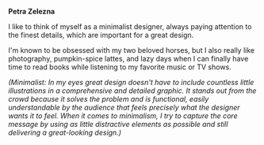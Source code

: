 **Petra Zelezna**

I like to think of myself as a minimalist designer, always paying attention to the finest details, which are important for a great design.

I'm known to be obsessed with my two beloved horses, but I also really like photography, pumpkin-spice lattes, and lazy days when I can finally have time to read books while listening to my favorite music or TV shows.

*(Minimalist: In my eyes great design doesn't have to include countless little illustrations in a comprehensive and detailed graphic. It stands out from the crowd because it solves the problem and is functional, easily understandable by the audience that feels precisely what the designer wants it to feel. 
When it comes to minimalism, I try to capture the core message by using as little distractive elements as possible and still delivering a great-looking design.)*
